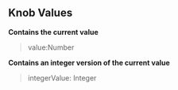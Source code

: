 ## Knob Values ##

**Contains the current value**
> value:Number

**Contains an integer version of the current value**
> integerValue: Integer